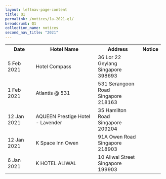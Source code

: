 ```yaml
---
layout: leftnav-page-content
title: Q1 
permalink: /notices/1a-2021-q1/
breadcrumb: Q1 
collection_name: notices
second_nav_title: "2021"
---
```


<table>
   <tr>
    <th>Date</th>
    <th>Hotel Name</th>
    <th>Address</th>
    <th>Notice</th>
  </tr>
    <tr>
    <td>5 Feb 2021</td>
    <td>Hotel Compass</td>
    <td>36 Lor 22 Geylang <br>Singapore 398693<br></td>
    <td><a href="/files/Hotel Compass(1).pdf"></a></td>
  </tr>
    <tr>
    <td>1 Feb 2021</td>
    <td>Atlantis @ 531</td>
    <td>531 Serangoon Road <br>Singapore 218163<br></td>
    <td><a href="/files/Atlantis at 531.pdf"></a></td>
  </tr>
    <tr>
    <td>12 Jan 2021</td>
    <td>AQUEEN Prestige Hotel - Lavender</td>
    <td>35 Hamilton Road <br>Singapore 209204<br></td>
    <td><a href="/files/AQUEEN Prestige Hotel - Lavender.pdf"></a></td>
  </tr>
   <tr>
    <td>12 Jan 2021</td>
    <td>K Space Inn Owen</td>
    <td>91A Owen Road <br>Singapore 218903<br></td>
    <td><a href="/files/K SPACE INN OWEN.pdf"></a></td>
  </tr>
   <tr>
    <td>6 Jan 2021</td>
    <td>K HOTEL ALIWAL</td>
    <td>10 Aliwal Street <br>Singapore 199903<br></td>
    <td><a href="/files/K HOTEL ALIWAL.pdf"></a></td>
  </tr>
